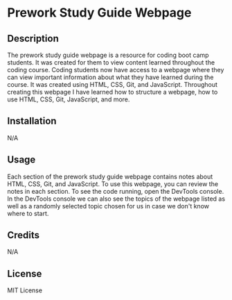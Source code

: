 # Prework Study Guide Webpage

## Description

The prework study guide webpage is a resource for coding boot camp students. It was created for them to view content learned throughout the coding course. Coding students now have access to a webpage where they can view important information about what they have learned during the course. It was created using HTML, CSS, Git, and JavaScript. Throughout creating this webpage I have learned how to structure a webpage, how to use HTML, CSS, Git, JavaScript, and more.

## Installation

N/A

## Usage

Each section of the prework study guide webpage contains notes about HTML, CSS, Git, and JavaScript. To use this webpage, you can review the notes in each section. To see the code running, open the DevTools console. In the DevTools console we can also see the topics of the webpage listed as well as a randomly selected topic chosen for us in case we don't know where to start.

## Credits

N/A

## License

MIT License